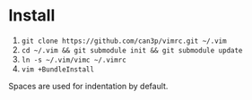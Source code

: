 # Install

1. `git clone https://github.com/can3p/vimrc.git ~/.vim`
2. `cd ~/.vim && git submodule init && git submodule update`
3. `ln -s ~/.vim/vimc ~/.vimrc`
4. `vim +BundleInstall`

Spaces are used for indentation by default.

